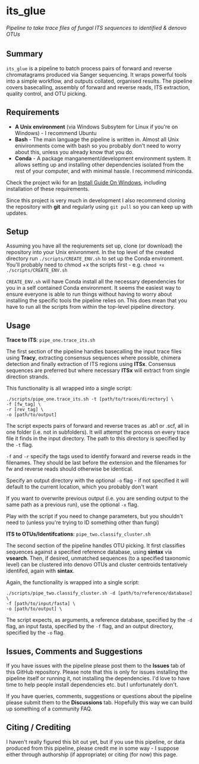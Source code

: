 # its_glue
###### Pipeline to take trace files of fungal ITS sequences to identified & denovo OTUs

## Summary

`its_glue` is a pipeline to batch process pairs of forward and reverse chromatagrams produced via Sanger sequencing. It wraps powerful tools into a simple workflow, and outputs collated, organised results. The pipeline covers basecalling, assembly of forward and reverse reads, ITS extraction, quality control, and OTU picking.

## Requirements

-  **A Unix environment** (via Windows Subsytem for Linux if you're on Windows) - I recommend Ubuntu
-  **Bash** - The main language the pipeline is written in. Almost all Unix enivironments come with bash so you probably don't need to worry about this, unless you already know that you do.
-  **Conda** - A package manganement/development environment system. It allows setting up and installing other dependencies isolated from the rest of your computer, and with minimal hassle. I recommend miniconda.
 
Check the project wiki for an [Install Guide On Windows](https://github.com/kew-myco/its_glue/wiki/Install-Guide-on-Windows), including installation of these requirements.  

Since this project is very much in development I also recommend cloning the repository with **git** and regularly using `git pull` so you can keep up with updates.

## Setup

Assuming you have all the reqiurements set up, clone (or download) the repository into your Unix enivronment. In the top level of the created directory run `./scripts/CREATE_ENV.sh` to set up the Conda environment. You'll probably need to chmod +x the scripts first - e.g. `chmod +x ./scripts/CREATE_ENV.sh`

`CREATE_ENV.sh` will have Conda install all the necessary dependencies for you in a self contained Conda environment. It seems the easiest way to ensure everyone is able to run things without having to worry about installing the specific tools the pipeline relies on. This does mean that you have to run all the scripts from within the top-level pipeline directory.

## Usage
   

**Trace to ITS**:   `pipe_one.trace_its.sh`

The first section of the pipeline handles basecalling the input trace files using **Tracy**, extracting consensus sequences where possible, chimera detection and finally extraction of ITS regions using **ITSx**. Consensus sequences are preferred but where necessary **ITSx** will extract from single direction strands.

This functionality is all wrapped into a single script:

```
./scripts/pipe_one.trace_its.sh -t [path/to/traces/directory] \
-f [fw_tag] \
-r [rev_tag] \
-o [path/to/output]
```
The script expects pairs of forward and reverse traces as .ab1 or .scf, all in one folder (i.e. not in subfolders). It will attempt the process on every trace file it finds in the input directory. The path to this directory is specified by the `-t` flag.

`-f` and `-r` specify the tags used to identify forward and reverse reads in the filenames. They should be last before the extension and the filenames for fw and reverse reads should otherwise be identical.

Specify an output directory with the optional `-o` flag - if not specified it will default to the current location, which you probably don't want

If you want to overwrite previous output (i.e. you are sending output to the same path as a previous run), use the optional `-x` flag.

Play with the script if you need to change parameters, but you shouldn't need to (unless you're trying to ID something other than fungi)

**ITS to OTUs/Identifcations**:   `pipe_two.classify_cluster.sh`  

The second section of the pipeline handles OTU picking. It first classifies sequences against a specified reference database, using **sintax** via **vsearch**. Then, if desired, unmatched sequences (to a specified taxonomic level) can be clustered into denovo OTUs and cluster centroids tentatively identifed, again with **sintax**.

Again, the functionality is wrapped into a single script:

```
./scripts/pipe_two.classify_cluster.sh -d [path/to/reference/database] \
-f [path/to/input/fasta] \
-o [path/to/output] \
```
The script expects, as arguments, a reference database, specified by the `-d` flag, an input fasta, specified by the `-f` flag, and an output directory, specified by the `-o` flag. 

## Issues, Comments and Suggestions

If you have issues with the pipeline please post them to the **Issues** tab of this GitHub repository. Please note that this is only for issues installing the pipeline itself or running it, not installing the dependencies. I'd love to have time to help people install dependencies etc. but I unfortunately don't.

If you have queries, comments, suggestions or questions about the pipeline please submit them to the **Discussions** tab. Hopefully this way we can build up something of a community FAQ.

## Citing / Crediting

I haven't really figured this bit out yet, but if you use this pipeline, or data produced from this pipeline, please credit me in some way - I suppose either through authorship (if appropriate) or citing (for now) this page.

